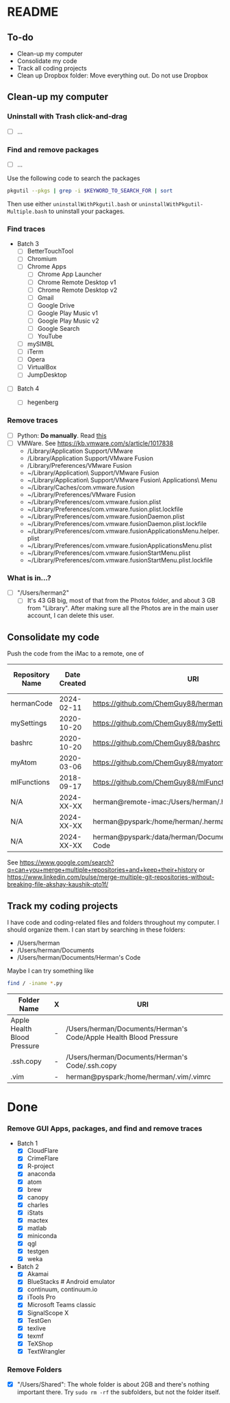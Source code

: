 # README

## To-do

- Clean-up my computer
- Consolidate my code
- Track all coding projects
- Clean up Dropbox folder: Move everything out. Do not use Dropbox

## Clean-up my computer

###  Uninstall with Trash click-and-drag
  - [ ] ...

###  Find and remove packages
  - [ ] ...

Use the following code to search the packages
```bash
pkgutil --pkgs | grep -i $KEYWORD_TO_SEARCH_FOR | sort
```

Then use either `uninstallWithPkgutil.bash` or `uninstallWithPkgutil-Multiple.bash` to uninstall your packages.

### Find traces
- Batch 3
    - [ ] BetterTouchTool
    - [ ] Chromium
    - [ ] Chrome Apps
      - [ ] Chrome App Launcher
      - [ ] Chrome Remote Desktop v1
      - [ ] Chrome Remote Desktop v2
      - [ ] Gmail
      - [ ] Google Drive
      - [ ] Google Play Music v1
      - [ ] Google Play Music v2
      - [ ] Google Search
      - [ ] YouTube
    - [ ] mySIMBL
    - [ ] iTerm
    - [ ] Opera
    - [ ] VirtualBox
    - [ ] JumpDesktop
- [ ] Batch 4
    - [ ] hegenberg


###  Remove traces
  - [ ] Python: **Do manually**. Read [this](https://docs.python.org/3/using/mac.html)
  - [ ] VMWare. See https://kb.vmware.com/s/article/1017838
    - /Library/Application Support/VMware
    - /Library/Application Support/VMware Fusion
    - /Library/Preferences/VMware Fusion
    - ~/Library/Application\ Support/VMware Fusion
    - ~/Library/Application\ Support/VMware Fusion\ Applications\ Menu
    - ~/Library/Caches/com.vmware.fusion
    - ~/Library/Preferences/VMware Fusion
    - ~/Library/Preferences/com.vmware.fusion.plist
    - ~/Library/Preferences/com.vmware.fusion.plist.lockfile
    - ~/Library/Preferences/com.vmware.fusionDaemon.plist
    - ~/Library/Preferences/com.vmware.fusionDaemon.plist.lockfile
    - ~/Library/Preferences/com.vmware.fusionApplicationsMenu.helper.plist
    - ~/Library/Preferences/com.vmware.fusionApplicationsMenu.plist
    - ~/Library/Preferences/com.vmware.fusionStartMenu.plist
    - ~/Library/Preferences/com.vmware.fusionStartMenu.plist.lockfile


###  What is in...?
   - [ ] "/Users/herman2"
     - [ ] It's 43 GB big, most of that from the Photos folder, and about 3 GB from "Library". After making sure all the Photos are in the main user account, I can delete this user.

##  Consolidate my code

Push the code from the iMac to a remote, one of 

| Repository Name | Date Created | URI                                                        | Archived in GitHub |
| --------------- | ------------ | ---------------------------------------------------------- | ------------------ |
| hermanCode      | 2024-02-11   | https://github.com/ChemGuy88/hermanCode                    |                    |
| mySettings      | 2020-10-20   | https://github.com/ChemGuy88/mySettings                    |                    |
| bashrc          | 2020-10-20   | https://github.com/ChemGuy88/bashrc                        | True               |
| myAtom          | 2020-03-06   | https://github.com/ChemGuy88/myatom                        |                    |
| mlFunctions     | 2018-09-17   | https://github.com/ChemGuy88/mlFunctions                   |                    |
| N/A             | 2024-XX-XX   | herman@remote-imac:/Users/herman/.hermanCode               |                    |
| N/A             | 2024-XX-XX   | herman@pyspark:/home/herman/.hermanCode                    |                    |
| N/A             | 2024-XX-XX   | herman@pyspark:/data/herman/Documents/GitHub/Herman's Code |                    |


See https://www.google.com/search?q=can+you+merge+multiple+repositories+and+keep+their+history
or
https://www.linkedin.com/pulse/merge-multiple-git-repositories-without-breaking-file-akshay-kaushik-qto1f/

## Track my coding projects

I have code and coding-related files and folders throughout my computer. I should organize them. I can start by searching in these folders:

- /Users/herman
- /Users/herman/Documents
- /Users/herman/Documents/Herman's Code

Maybe  I can try something like

```bash
find / -iname *.py
```

| Folder Name                 | X   | URI                                                               |
| --------------------------- | --- | ----------------------------------------------------------------- |
| Apple Health Blood Pressure | -   | /Users/herman/Documents/Herman's Code/Apple Health Blood Pressure |
| .ssh.copy                   | -   | /Users/herman/Documents/Herman's Code/.ssh.copy                   |
| .vim                        | -   | herman@pyspark:/home/herman/.vim/.vimrc                           |

# Done

### Remove GUI Apps, packages, and find and remove traces
- Batch 1
  - [x] CloudFlare
  - [x] CrimeFlare
  - [x] R-project
  - [x] anaconda
  - [x] atom
  - [x] brew
  - [x] canopy
  - [x] charles
  - [x] iStats
  - [x] mactex
  - [x] matlab
  - [x] miniconda
  - [x] qgl
  - [x] testgen
  - [x] weka
- Batch 2
  - [x] Akamai
  - [x] BlueStacks  # Android emulator
  - [x] continuum, continuum.io
  - [x] iTools Pro
  - [x] Microsoft Teams classic
  - [x] SignalScope X
  - [x] TestGen
  - [x] texlive
  - [x] texmf
  - [x] TeXShop
  - [x] TextWrangler

### Remove Folders
  - [x] "/Users/Shared": The whole folder is about 2GB and there's nothing important there. Try `sudo rm -rf` the subfolders, but not the folder itself.

